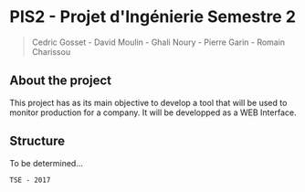 # PIS2 - Projet d'Ingénierie Semestre 2

 > Cedric Gosset - David Moulin - Ghali Noury - Pierre Garin - Romain Charissou
 
 
## About the project
 
This project has as its main objective to develop a tool that will be used to monitor production for a company. It will be developped as a WEB Interface.
 
## Structure
 
To be determined...

 
 
 
 
```
TSE - 2017
```
